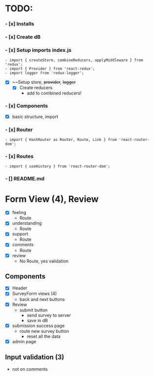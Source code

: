 # TODO:

### - [x] Installs
### - [x] Create dB
### - [x] Setup imports index.js
    - import { createStore, combineReducers, applyMiddleware } from 'redux';
    - import { Provider } from 'react-redux';
    - import logger from 'redux-logger';
- [x] ~~Setup store, ~~provider~~, ~~logger~~
    - [x] Create reducers
        - add to combined reducers!
### - [x] Components
- [x] basic structure, import
### - [x] Router
    - import { HashRouter as Router, Route, Link } from 'react-router-dom';
### - [x] Routes
    - import { useHistory } from 'react-router-dom';

### - [] README.md

# Form View (4), Review
- [x] feeling
    - Route
- [x] understanding
    - Route
- [x] support
    - Route
- [x] comments
    - Route 
- [x] review
    - No Route, yes validation

## Components 
- [x] Header
- [x] SurveyForm views (4)
    - back and next buttons
- [x] Review
    - submit button  
        - send survey to server
        - save in dB 
- [x] submission success page
    - route new survey button
        - reset all the data
- [x] admin page

## Input validation (3)
 - not on comments



